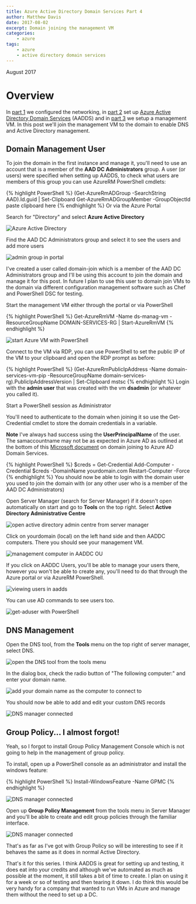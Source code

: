 ```yaml
---
title: Azure Active Directory Domain Services Part 4
author: Matthew Davis
date: 2017-08-02
excerpt: Domain joining the management VM
categories: 
    - azure
tags:
    - azure
    - active directory domain services
---
```

August 2017

# Overview

In [part 1] we configured the networking, in [part 2] set up [Azure Active Directory Domain Services] (AADDS) and in [part 3] we setup a management VM. 
In this post we'll join the management VM to the domain to enable DNS and Active Directory management.

## Domain Management User
To join the domain in the first instance and manage it, you'll need to use an account that is a member of the **AAD DC Administrators** group. A user (or users) were specified when setting up AADDS, to check what users are members of this group you can use AzureRM PowerShell cmdlets:

{% highlight PowerShell %}
(Get-AzureRmADGroup -SearchString AAD).Id.guid | Set-Clipboard
Get-AzureRmADGroupMember -GroupObjectId paste clipboard here
{% endhighlight %}
Or via the Azure Portal

Search for "Directory" and select **Azure Active Directory**

![Azure Active Directory](/images/azure-ad-domain-services/directory.png)

Find the AAD DC Administrators group and select it to see the users and add more users

![admin group in portal](/images/azure-ad-domain-services/aad-dc-admin-group.png)

I've created a user called domain-join which is a member of the AAD DC Administrators group and I'll be using this account to join the domain and manage it for this post. In future I plan to use this user to domain join VMs to the domain via different configuration management software such as Chef and PowerShell DSC for testing.

Start the management VM either through the portal or via PowerShell

{% highlight PowerShell %}
Get-AzureRmVM -Name ds-manag-vm -ResourceGroupName DOMAIN-SERVICES-RG | Start-AzureRmVM
{% endhighlight %}

![start Azure VM with PowerShell](/images/azure-ad-domain-services/start-vm.png)

Connect to the VM via RDP, you can use PowerShell to set the public IP of the VM to your clipboard and open the RDP prompt as before:

{% highlight PowerShell %}
(Get-AzureRmPublicIpAddress -Name domain-services-vm-pip -ResourceGroupName domain-services-rg).PublicIpAddressVersion | Set-Clipboard
mstsc
{% endhighlight %}
Login with the **admin user** that was created with the vm **dsadmin** (or whatever you called it).

Start a PowerShell session as Administrator

You'll need to authenticate to the domain when joining it so use the Get-Credential cmdlet to store the domain credentials in a variable. 

**Note** I've always had success using the **UserPrincipalName** of the user. The samaccountname may not be as expected in Azure AD as outlined at the bottom of this [Microsoft document] on domain joining to Azure AD Domain Services.

{% highlight PowerShell %}
$creds = Get-Credential
Add-Computer -Credential $creds -DomainName yourdomain.com
Restart-Computer -Force
{% endhighlight %}
You should now be able to login with the domain user you used to join the domain with (or any other user who is a member of the AAD DC Administrators)

Open Server Manager (search for Server Manager) if it doesn't open automatically on start and go to **Tools** on the top right.
Select **Active Directory Administrative Centre**

![open active directory admin centre from server manager](/images/azure-ad-domain-services/ad-admin-centre.png)

Click on yourdomain (local) on the left hand side and then AADDC computers. There you should see your management VM.

![management computer in AADDC OU](/images/azure-ad-domain-services/ad-admin-centre-comps.png)

If you click on AADDC Users, you'll be able to manage your users there, however you won't be able to create any, you'll need to do that through the Azure portal or via AzureRM PowerShell.

![viewing users in aadds](/images/azure-ad-domain-services/managing-users.png)

You can use AD commands to see users too.

![get-aduser with PowerShell](/images/azure-ad-domain-services/get-aduser.png)

## DNS Management

Open the DNS tool, from the **Tools** menu on the top right of server manager, select DNS.

![open the DNS tool from the tools menu](/images/azure-ad-domain-services/dns.png)

In the dialog box, check the radio button of "The following computer:" and enter your domain name.

![add your domain name as the computer to connect to](/images/azure-ad-domain-services/dns-add-computer.png)

You should now be able to add and edit your custom DNS records

![DNS manager connected](/images/azure-ad-domain-services/dns-manager.png)

## Group Policy... I almost forgot!

Yeah, so I forgot to install Group Policy Management Console which is not going to help in the management of group policy.

To install, open up a PowerShell console as an administrator and install the windows feature:

{% highlight PowerShell %}
Install-WindowsFeature -Name GPMC
{% endhighlight %}

![DNS manager connected](/images/azure-ad-domain-services/install-gp.png)

Open up **Group Policy Management** from the tools menu in Server Manager and you'll be able to create and edit group policies through the familiar interface. 

![DNS manager connected](/images/azure-ad-domain-services/gpo-management.png)

That's as far as I've got with Group Policy so will be interesting to see if it behaves the same as it does in normal Active Directory.

That's it for this series. I think AADDS is great for setting up and testing, it does eat into your credits and although we've automated as much as possible at the moment, it still takes a bit of time to create. I plan on using it for a week or so of testing and then tearing it down. I do think this would be very handy for a company that wanted to run VMs in Azure and manage them without the need to set up a DC.

[Azure Active Directory Domain Services]: https://azure.microsoft.com/en-gb/services/active-directory-ds/
[part 1]: http://matthewdavis111.com/azure/azure-ad-domain-services-1/
[part 2]: http://matthewdavis111.com/azure/azure-ad-domain-services-2/
[part 3]: http://matthewdavis111.com/azure/azure-ad-domain-services-3/
[Microsoft Document]: https://docs.microsoft.com/en-us/azure/active-directory-domain-services/active-directory-ds-admin-guide-join-windows-vm